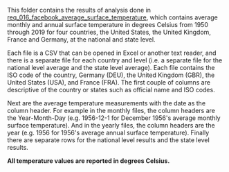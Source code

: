 This folder contains the results of analysis done in [req_016_facebook_average_surface_temperature](https://github.com/resource-watch/blog-analysis/tree/master/req_016_facebook_average_surface_temperature),
which contains average monthly and annual surface temperature in degrees Celsius from 1950 through 2019 for four countries, the United States, the United Kingdom, France and Germany, at the national and state level.

Each file is a CSV that can be opened in Excel or another text reader, and there is a separate file for each country and level (i.e. a separate file for the national level average and the state level average).
Each file contains the ISO code of the country, Germany (DEU), the United Kingdom (GBR), the United States (USA), and France (FRA).
The first couple of columns are descriptive of the country or states such as official name and ISO codes.

Next are the average temperature measurements with the date as the column header. 
For example in the monthly files, the column headers are the Year-Month-Day (e.g. 1956-12-1 for December 1956's average monthly surface temperature). 
And in the yearly files, the column headers are the year (e.g. 1956 for 1956's average annual surface temperature). Finally there are separate rows for the national level results and the state level results. 

**All temperature values are reported in degrees Celsius.**
